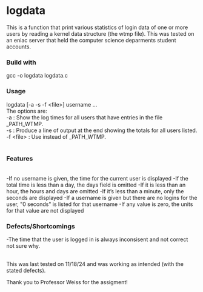 # logdata
This is a function that print various statistics of login data of one or more users by reading a kernel data structure (the wtmp file). This was tested on an eniac server that held the computer science deparments student accounts.

### Build with
gcc -o logdata logdata.c

### Usage 
logdata \[-a -s -f \<file\>\] username ...
<br>
The options are: <br>
-a : Show the log times for all users that have entries in the file _PATH_WTMP. <br>
-s : Produce a line of output at the end showing the totals for all users listed. <br>
-f \<file\> : Use <file> instead of _PATH_WTMP. <br>
<br>
### Features
<br>
-If no username is given, the time for the current user is displayed
-If the total time is less than a day, the days field is omitted
-If it is less than an hour, the hours and days are omitted 
-If it’s less than a minute, only the seconds are displayed
-If a username is given but there are no logins for the user, "0 seconds" is listed for that username
-If any value is zero, the units for that value are not displayed
<br>

### Defects/Shortcomings
-The time that the user is logged in is always inconsisent and not correct not sure why. 

<br>
This was last tested on 11/18/24 and was working as intended (with the stated defects).

Thank you to Professor Weiss for the assigment!
